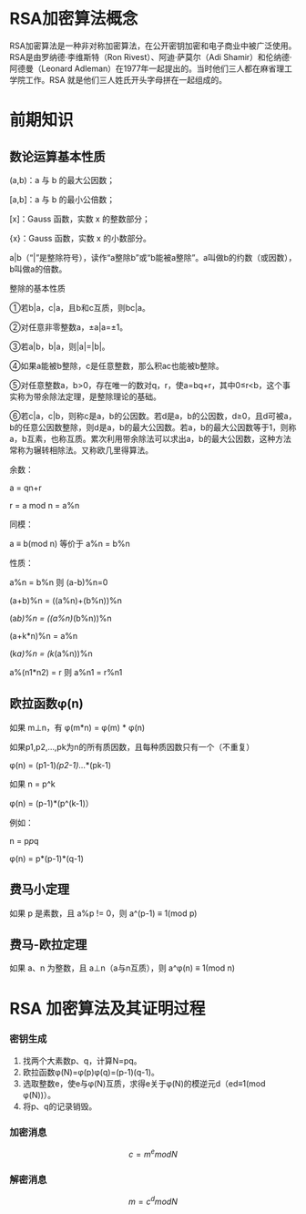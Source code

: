 # RSA加密算法概念

RSA加密算法是一种非对称加密算法，在公开密钥加密和电子商业中被广泛使用。RSA是由罗纳德·李维斯特（Ron Rivest）、阿迪·萨莫尔（Adi Shamir）和伦纳德·阿德曼（Leonard Adleman）在1977年一起提出的。当时他们三人都在麻省理工学院工作。RSA 就是他们三人姓氏开头字母拼在一起组成的。

# 前期知识

## 数论运算基本性质

(a,b)：a 与 b 的最大公因数；

[a,b]：a 与 b 的最小公倍数；

[x]：Gauss 函数，实数 x 的整数部分；

{x}：Gauss 函数，实数 x 的小数部分。

a|b（“|”是整除符号），读作“a整除b”或“b能被a整除”。a叫做b的约数（或因数），b叫做a的倍数。

整除的基本性质

①若b|a，c|a，且b和c互质，则bc|a。

②对任意非零整数a，±a|a=±1。

③若a|b，b|a，则|a|=|b|。

④如果a能被b整除，c是任意整数，那么积ac也能被b整除。

⑤对任意整数a，b>0，存在唯一的数对q，r，使a=bq+r，其中0≤r<b，这个事实称为带余除法定理，是整除理论的基础。

⑥若c|a，c|b，则称c是a，b的公因数。若d是a，b的公因数，d≥0，且d可被a，b的任意公因数整除，则d是a，b的最大公因数。若a，b的最大公因数等于1，则称a，b互素，也称互质。累次利用带余除法可以求出a，b的最大公因数，这种方法常称为辗转相除法。又称欧几里得算法。

 

余数：

a = qn+r

r = a mod n = a%n

同模：

a ≡ b(mod n) 等价于 a%n = b%n

性质：

a%n = b%n 则 (a-b)%n=0

(a+b)%n = ((a%n)+(b%n))%n

(a*b)%n = ((a%n)*(b%n))%n

(a+k*n)%n = a%n

(k*a)%n = (k*(a%n))%n

a%(n1*n2) = r 则 a%n1 = r%n1

## 欧拉函数φ(n)

如果 m⊥n，有 φ(m*n) = φ(m) * φ(n)

如果p1,p2,…,pk为n的所有质因数，且每种质因数只有一个（不重复）

φ(n) = (p1-1)*(p2-1)*…*(pk-1)

如果 n = p^k

φ(n) = (p-1)*(p^(k-1)）

例如：

n = p*p*q

φ(n) = p*(p-1)*(q-1)

## 费马小定理

如果 p 是素数，且 a%p != 0，则 a^(p-1) ≡ 1(mod p)

## 费马-欧拉定理

如果 a、n 为整数，且 a⊥n（a与n互质），则 a^φ(n) ≡ 1(mod n)

# RSA 加密算法及其证明过程

### 密钥生成

1. 找两个大素数p、q，计算N=pq。
2. 欧拉函数φ(N)=φ(p)φ(q)=(p-1)(q-1)。
3. 选取整数e，使e与φ(N)互质，求得e关于φ(N)的模逆元d（ed≡1(mod φ(N))）。
4. 将p、q的记录销毁。

### 加密消息

$$
c=m^e mod N
$$

### 解密消息

$$
m = c^d mod N
$$

